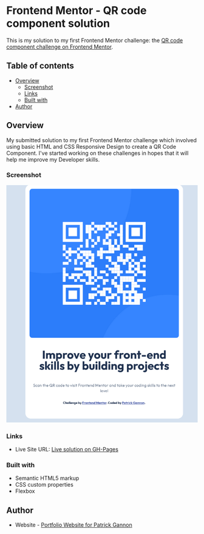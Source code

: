 # Frontend Mentor - QR code component solution

This is my solution to my first Frontend Mentor challenge: the [QR code component challenge on Frontend Mentor](https://www.frontendmentor.io/challenges/qr-code-component-iux_sIO_H). 


## Table of contents

- [Overview](#overview)
  - [Screenshot](#screenshot)
  - [Links](#links)
  - [Built with](#built-with)
- [Author](#author)


## Overview
My submitted solution to my first Frontend Mentor challenge which involved using basic HTML and CSS Responsive Design to create a QR Code Component. I've started working on these challenges in hopes that it will help me improve my Developer skills.

### Screenshot

![Screenshot of submitted solution](/images/screenshot-completed-qr-component.png)


### Links

- Live Site URL: [Live solution on GH-Pages](https://notavailable4u.github.io/qr-code-frontend-mentor/)

### Built with

- Semantic HTML5 markup
- CSS custom properties
- Flexbox

## Author

- Website - [Portfolio Website for Patrick Gannon](https://patrickwebdev.com/)

